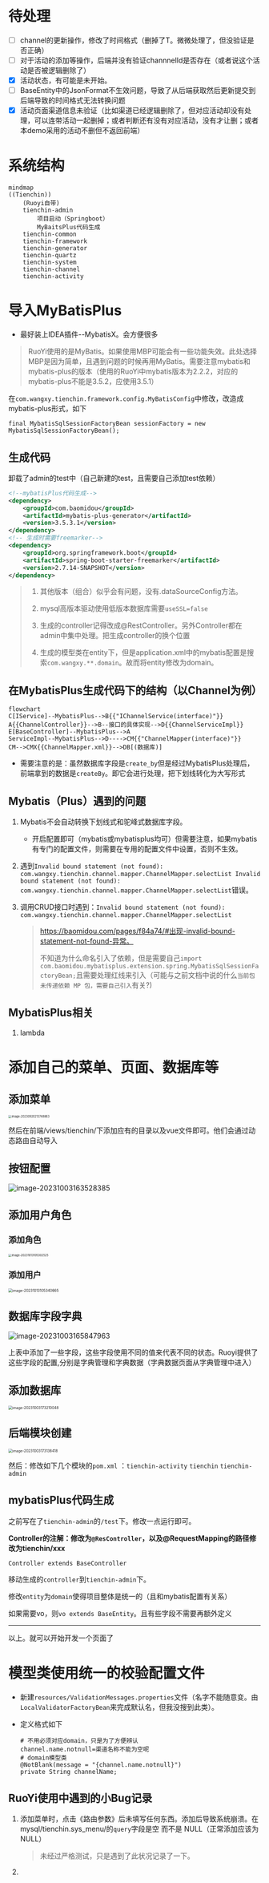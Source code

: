 # 待处理

- [ ] channel的更新操作，修改了时间格式（删掉了T。微微处理了，但没验证是否正确）
- [ ] 对于活动的添加等操作，后端并没有验证channnelId是否存在（或者说这个活动是否被逻辑删除了）
- [x] 活动状态，有可能是未开始。
- [ ] BaseEntity中的JsonFormat不生效问题，导致了从后端获取然后更新提交到后端导致的时间格式无法转换问题
- [x] 活动页面渠道信息未验证（比如渠道已经逻辑删除了，但对应活动却没有处理，可以连带活动一起删掉；或者判断还有没有对应活动，没有才让删；或者本demo采用的活动不删但不返回前端）

# 系统结构

```mermaid
mindmap
((Tienchin))
	(Ruoyi自带)
    tienchin-admin
    	项目启动（Springboot）
    	MyBaitsPlus代码生成
    tienchin-common
    tienchin-framework
    tienchin-generator
    tienchin-quartz
    tienchin-system
	tienchin-channel
	tienchin-activity
```

# 导入MyBatisPlus

+ 最好装上IDEA插件--MybatisX。会方便很多

> RuoYi使用的是MyBatis。如果使用MBP可能会有一些功能失效。此处选择MBP是因为简单，且遇到问题的时候再用MyBatis。需要注意mybatis和mybatis-plus的版本（使用的RuoYi中mybatis版本为2.2.2，对应的mybatis-plus不能是3.5.2，应使用3.5.1）

在`com.wangxy.tienchin.framework.config.MyBatisConfig`中修改，改造成mybatis-plus形式，如下

`final MybatisSqlSessionFactoryBean sessionFactory = new MybatisSqlSessionFactoryBean();`

## 生成代码

卸载了admin的test中（自己新建的test，且需要自己添加test依赖）

```xml
<!--mybatisPlus代码生成-->
<dependency>
    <groupId>com.baomidou</groupId>
    <artifactId>mybatis-plus-generator</artifactId>
    <version>3.5.3.1</version>
</dependency>
<!-- 生成时需要freemarker-->
<dependency>
    <groupId>org.springframework.boot</groupId>
    <artifactId>spring-boot-starter-freemarker</artifactId>
    <version>2.7.14-SNAPSHOT</version>
</dependency>
```

> 1. 其他版本（组合）似乎会有问题，没有.dataSourceConfig方法。
>
> 2. mysql高版本驱动使用低版本数据库需要`useSSL=false`
>
> 3. 生成的controller记得改成@RestController。另外Controller都在admin中集中处理。把生成controller的换个位置
> 4. 生成的模型类在entity下，但是application.xml中的mybatis配置是搜索`com.wangxy.**.domain`。故而将entity修改为domain。

## 在MybatisPlus生成代码下的结构（以Channel为例）

```mermaid
flowchart 
C[IService]--MybatisPlus-->B{{"IChannelService(interface)"}}
A{{ChannelController}}-->B--接口的具体实现-->D{{ChannelServiceImpl}}
E[BaseController]--MybatisPlus-->A
ServiceImpl--MybatisPlus-->D---->CM{{"ChannelMapper(interface)"}}
CM-->CMX{{ChannelMapper.xml}}-->DB[(数据库)]
```



+ 需要注意的是：虽然数据库字段是`create_by`但是经过MybatisPlus处理后，前端拿到的数据是`createBy`。即它会进行处理，把下划线转化为大写形式

## Mybatis（Plus）遇到的问题

1. Mybatis不会自动转换下划线式和驼峰式数据库字段。
   + 开启配置即可（mybatis或mybatisplus均可）但需要注意，如果mybatis有专门的配置文件，则需要在专用的配置文件中设置，否则不生效。

2. 遇到`Invalid bound statement (not found): com.wangxy.tienchin.channel.mapper.ChannelMapper.selectList Invalid bound statement (not found): com.wangxy.tienchin.channel.mapper.ChannelMapper.selectList`错误。

3. 调用CRUD接口时遇到：`Invalid bound statement (not found): com.wangxy.tienchin.channel.mapper.ChannelMapper.selectList`

   > https://baomidou.com/pages/f84a74/#出现-invalid-bound-statement-not-found-异常。
   >
   > 不知道为什么命名引入了依赖，但是需要自己`import com.baomidou.mybatisplus.extension.spring.MybatisSqlSessionFactoryBean;`且需要处理红线来引入（可能与之前文档中说的什么`当前包未传递依赖 MP 包，需要自己引入`有关?)

## MybatisPlus相关

1. lambda

# 添加自己的菜单、页面、数据库等

## 添加菜单

<img src="./FEATURE.assets/image-20230920213748863.png" alt="image-20230920213748863" style="zoom:40%;" />

然后在前端/views/tienchin/下添加应有的目录以及vue文件即可。他们会通过动态路由自动导入

## 按钮配置

![image-20231003163528385](./FEATURE.assets/image-20231003163528385.png)

## 添加用户角色

### 添加角色

<img src="./FEATURE.assets/image-20231013105302525.png" alt="image-20231013105302525" style="zoom:40%;" />

### 添加用户

<img src="./FEATURE.assets/image-20231013105340665.png" alt="image-20231013105340665" style="zoom:50%;" />

## 数据库字段字典

![image-20231003165847963](./FEATURE.assets/image-20231003165847963.png) 

上表中添加了一些字段，这些字段使用不同的值来代表不同的状态。Ruoyi提供了这些字段的配置,分别是字典管理和字典数据（字典数据页面从字典管理中进入）

## 添加数据库

<img src="./FEATURE.assets/image-20231003173210048.png" alt="image-20231003173210048" style="zoom:50%;" />

## 后端模块创建

<img src="./FEATURE.assets/image-20231003173138418.png" alt="image-20231003173138418" style="zoom:50%;" />

然后：修改如下几个模块的`pom.xml` ：`tienchin-activity` `tienchin` `tienchin-admin`

## mybatisPlus代码生成

之前写在了`tienchin-admin`的`/test`下。修改一点运行即可。

**Controller的注解：修改为`@ResController`，以及@RequestMapping的路径修改为tienchin/xxx**

`Controller extends BaseController`

移动生成的`controller`到`tienchin-admin`下。

修改`entity`为`domain`使得项目整体是统一的（且和mybatis配置有关系）

如果需要vo，则`vo extends BaseEntity`。且有些字段不需要再额外定义

---

以上。就可以开始开发一个页面了

# 模型类使用统一的校验配置文件

+ 新建`resources/ValidationMessages.properties`文件（名字不能随意变。由`LocalValidatorFactoryBean`来完成默认名，但我没搜到此类）。

+ 定义格式如下

  ```properties
  # 不用必须对应domain，只是为了方便辨认
  channel.name.notnull=渠道名称不能为空呢
  # domain模型类
  @NotBlank(message = "{channel.name.notnull}")
  private String channelName;
  ```

  

## RuoYi使用中遇到的小Bug记录

1. 添加菜单时，点击《路由参数》后未填写任何东西。添加后导致系统崩溃。在mysql/tienchin.sys_menu/的`query`字段是空 而不是 NULL（正常添加应该为NULL）

   > 未经过严格测试，只是遇到了此状况记录了一下。

2. 

